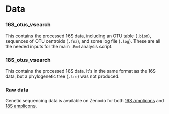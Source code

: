 # Data

### 16S_otus_vsearch

This contains the processed 16S data, including an OTU table (`.biom`),
sequences of OTU centroids (`.fna`), and some log file (`.log`).
These are all the needed inputs for the main `.Rmd` analysis script.

### 18S_otus_vsearch

This contains the processed 18S data. It's in the same format as the 16S data,
but a phylogenetic tree (`.tre`) was not produced.

### Raw data

Genetic sequencing data is available on Zenodo for both [16S amplicons](https://zenodo.org/record/803376) and [18S amplicons](https://zenodo.org/record/803476).
